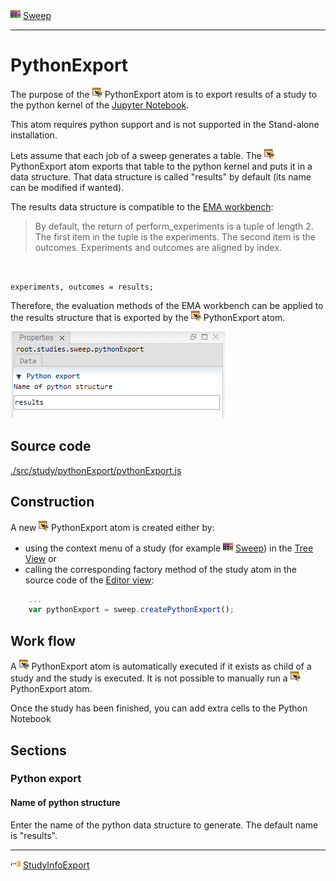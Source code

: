 ![](../../../../icons/sweep.png) [Sweep](../sweep/sweep.md)

----

# PythonExport
  
The purpose of the ![](../../../../icons/pythonExport.png) PythonExport atom is to export results of a study to the python kernel of the [Jupyter Notebook](../../../installation/jupyterInstallation.md). 

This atom requires python support and is not supported in the Stand-alone installation.

Lets assume that each job of a sweep generates a table. The ![](../../../../icons/pythonExport.png) PythonExport atom exports that table to the python kernel and puts it in a data structure. That data structure is called "results" by default (its name can be modified if wanted).

The results data structure is compatible to the [EMA workbench](https://emaworkbench.readthedocs.io/en/latest/indepth_tutorial/general-introduction.html?highlight=results#Processing-the-results-of-the-experiments):

>By default, the return of perform_experiments is a tuple of length 2. The first item in the tuple is the experiments. The second item is the outcomes. Experiments and outcomes are aligned by index. 

```


experiments, outcomes = results;
```

Therefore, the evaluation methods of the EMA workbench can be applied to the results structure that is exported by the ![](../../../../icons/pythonExport.png) PythonExport atom.

![](../../../images/python_export.png)
		
## Source code

[./src/study/pythonExport/pythonExport.js](../../../../src/study/pythonExport/pythonExport.js)

## Construction
		
A new ![](../../../../icons/pythonExport.png) PythonExport atom is created either by: 

* using the context menu of a study (for example ![](../../../../icons/sweep.png) [Sweep](../sweep/sweep.md)) in the [Tree View](../../../views/treeView.md) or
* calling the corresponding factory method of the study atom in the source code of the [Editor view](../../../views/editorView.md):

```javascript
    ...
    var pythonExport = sweep.createPythonExport();	     
```

## Work flow	

A ![](../../../../icons/pythonExport.png) PythonExport atom is automatically executed if it exists as child of a study and the study is executed. It is not possible to manually run a ![](../../../../icons/pythonExport.png) PythonExport atom.

Once the study has been finished, you can add extra cells to the Python Notebook 
      
## Sections

### Python export

#### Name of python structure

Enter the name of the python data structure to generate. The default name is "results".

----

![](../../../../icons/studyInfoExport.png) [StudyInfoExport](../studyInfoExport/studyInfoExport.md)
